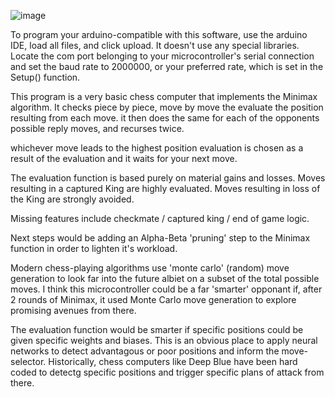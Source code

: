 ![image](https://github.com/user-attachments/assets/4b08cd8d-1933-47b8-8b30-7dcd90550f1f)


To program your arduino-compatible with this software, use the arduino IDE, load all files, and click upload. It doesn't use any special libraries.
Locate the com port belonging to your microcontroller's serial connection and set the baud rate to 2000000, or your preferred rate,
which is set in the Setup() function. 



This program is a very basic chess computer that implements the Minimax algorithm.
It checks piece by piece, move by move the evaluate the position resulting from each move.
it then does the same for each of the opponents possible reply moves, and recurses twice. 

whichever move leads to the highest position evaluation is chosen as a result of the evaluation and it waits for your next move.

The evaluation function is based purely on material gains and losses. Moves resulting in a captured King are highly evaluated.
Moves resulting in loss of the King are strongly avoided.

Missing features include checkmate / captured king / end of game logic. 

Next steps would be adding an Alpha-Beta 'pruning' step to the Minimax function in order to lighten it's workload.

Modern chess-playing algorithms use 'monte carlo' (random) move generation to look far into the future albiet on a subset of the total possible moves.
I think this microcontroller could be a far 'smarter' opponant if, after 2 rounds of Minimax, it used Monte Carlo move generation to explore promising avenues from there.

The evaluation function would be smarter if specific positions could be given specific weights and biases. 
This is an obvious place to apply neural networks to detect advantagous or poor positions and inform the move-selector.
Historically, chess computers like Deep Blue have been hard coded to detectg specific positions and trigger specific plans of attack from there.
